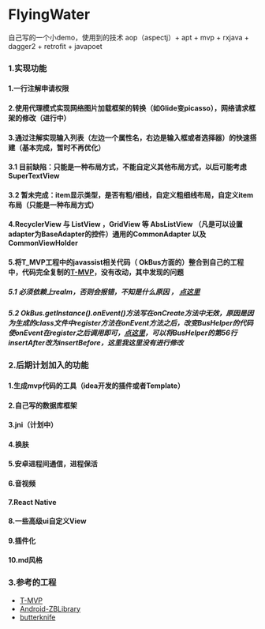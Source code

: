 # FlyingWater
自己写的一个小demo，使用到的技术 aop（aspectj）+ apt + mvp + rxjava + dagger2 + retrofit + javapoet 
### 1.实现功能
#### 1.一行注解申请权限
#### 2.使用代理模式实现网络图片加载框架的转换（如Glide变picasso），网络请求框架的修改（进行中）
#### 3.通过注解实现输入列表（左边一个属性名，右边是输入框或者选择器）的快速搭建（基本完成，暂时不再优化）
#### 3.1 目前缺陷：只能是一种布局方式，不能自定义其他布局方式，以后可能考虑SuperTextView
#### 3.2 暂未完成：item显示类型，是否有粗/细线，自定义粗细线布局，自定义item布局（只能是一种布局方式）
#### 4.RecyclerView 与 ListView ，GridView 等 AbsListView （凡是可以设置adapter为BaseAdapter的控件）通用的CommonAdapter 以及CommonViewHolder
#### 5.将T_MVP工程中的javassist相关代码（ OkBus方面的）整合到自己的工程中，代码完全复制的[T-MVP](https://github.com/north2016/T-MVP)，没有改动，其中发现的问题
##### 5.1 必须依赖上realm，否则会报错，不知是什么原因 ， [点这里](https://github.com/north2016/T-MVP/issues/39)
##### 5.2 OkBus.getInstance().onEvent()方法写在onCreate方法中无效，原因是因为生成的class文件中register方法在onEvent方法之后，改变BusHelper的代码使onEvent在register之后调用即可，[点这里](https://github.com/north2016/T-MVP/issues/40)，可以将BusHelper的第56行insertAfter改为insertBefore，这里我这里没有进行修改
### 2.后期计划加入的功能
#### 1.生成mvp代码的工具（idea开发的插件或者Template）
#### 2.自己写的数据库框架
#### 3.jni（计划中）
#### 4.换肤
#### 5.安卓进程间通信，进程保活
#### 6.音视频
#### 7.React Native
#### 8.一些高级ui自定义View
#### 9.插件化
#### 10.md风格
### 3.参考的工程
- [T-MVP](https://github.com/north2016/T-MVP)
- [Android-ZBLibrary](https://github.com/TommyLemon/Android-ZBLibrary)
- [butterknife](https://github.com/JakeWharton/butterknife)

